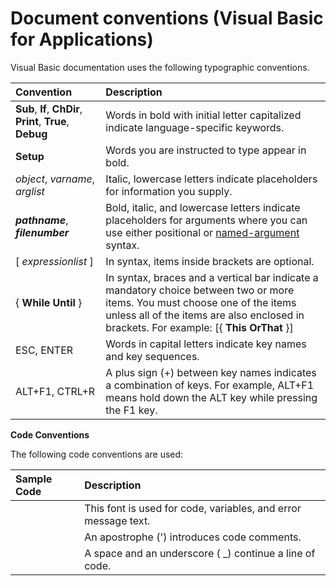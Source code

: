 
# Document conventions (Visual Basic for Applications)

Visual Basic documentation uses the following typographic conventions.



|**Convention**|**Description**|
|:-----|:-----|
|**Sub**, **If**, **ChDir**, **Print**, **True**, **Debug**|Words in bold with initial letter capitalized indicate language-specific keywords.|
|**Setup**|Words you are instructed to type appear in bold.|
| _object_, _varname_, _arglist_|Italic, lowercase letters indicate placeholders for information you supply.|
|**_pathname_**, **_filenumber_**|Bold, italic, and lowercase letters indicate placeholders for arguments where you can use either positional or [named-argument](b8bdf64f-5920-1ae9-16d0-b26d09524a30.md) syntax.|
|[ _expressionlist_ ]|In syntax, items inside brackets are optional.|
|{ **While** **Until** }|In syntax, braces and a vertical bar indicate a mandatory choice between two or more items. You must choose one of the items unless all of the items are also enclosed in brackets. For example: [{ **This** **OrThat** }]|
|ESC, ENTER|Words in capital letters indicate key names and key sequences.|
|ALT+F1, CTRL+R|A plus sign (+) between key names indicates a combination of keys. For example, ALT+F1 means hold down the ALT key while pressing the F1 key.|

 **Code Conventions**

The following code conventions are used:


|**Sample Code**|**Description**|
|:-----|:-----|
||This font is used for code, variables, and error message text.|
||An apostrophe (') introduces code comments.|
||A space and an underscore ( _) continue a line of code.|
